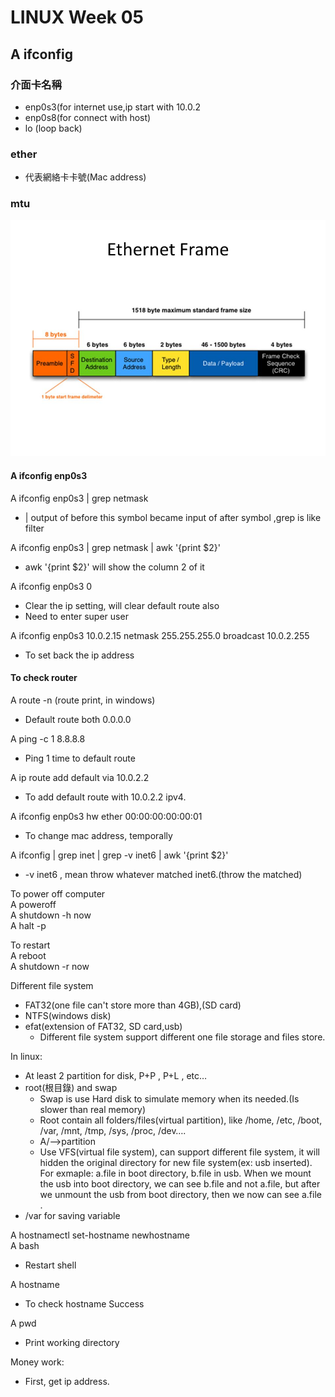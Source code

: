 # LINUX Week 05

## A ifconfig 
### 介面卡名稱 

* enp0s3(for internet use,ip start with 10.0.2 
* enp0s8(for connect with host) 
* lo (loop back) 

### ether  

* 代表網絡卡卡號(Mac address) 

### mtu 
 <img src="1.jpg" alt="Ethernet Frame" title="Ethernet Frame" width="900" />

#### A ifconfig enp0s3 
A ifconfig enp0s3 | grep netmask
* | output of before this symbol became input of after symbol ,grep is like filter 

A ifconfig enp0s3 | grep netmask | awk '{print $2}' 
* awk '{print $2}' will show the column 2 of it

A ifconfig enp0s3 0 
* Clear the ip setting, will clear default route also </br>
* Need to enter super user 

A ifconfig enp0s3 10.0.2.15 netmask 255.255.255.0 broadcast 10.0.2.255 
* To set back the ip address 

#### To check router 
A route -n (route print, in windows) 
* Default route both 0.0.0.0  

A ping -c 1 8.8.8.8  
* Ping 1 time to default route 

A ip route add default via 10.0.2.2 
* To add default route with 10.0.2.2 ipv4. 

A ifconfig enp0s3 hw ether 00:00:00:00:00:01 
* To change mac address, temporally  

A ifconfig | grep inet | grep -v inet6 | awk '{print $2}' 
* -v inet6 , mean throw whatever matched inet6.(throw the matched) 

To power off computer </br>
A poweroff  </br>
A shutdown -h now  </br>
A halt -p 

To restart </br> 
A reboot </br>
A shutdown -r now 

Different file system
 
* FAT32(one file can't store more than 4GB),(SD card) 
* NTFS(windows disk) 
* efat(extension of FAT32, SD card,usb) 
    * Different file system support different one file storage and files store. 

In linux: 

* At least 2 partition for disk, P+P , P+L , etc… 
* root(根目錄) and swap 
    * Swap is use Hard disk to simulate memory when its needed.(Is slower than real memory) 
    * Root contain all folders/files(virtual partition), like /home, /etc, /boot, /var, /mnt, /tmp, /sys, /proc, /dev…. 
    * A/-->partition 
    * Use VFS(virtual file system), can support different file system, it will hidden the original directory for new file system(ex: usb inserted). For exmaple: a.file in boot directory, b.file in usb. When we mount the usb into boot directory, we can see b.file and not a.file, but after we unmount the usb from boot directory, then we now can see a.file . 
* /var for saving variable

A hostnamectl set-hostname newhostname </br>
A bash 
* Restart shell 

A hostname 
* To check hostname 
Success 

A pwd 
* Print working directory 

Money work: 
* First, get ip address. 

 